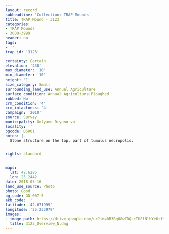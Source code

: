 ```yaml
---
layout: record
subheadline: 'Collection: TRAP Mounds'
title: TRAP Mound - 3123
categories:
- TRAP Mounds
- 3000-3999
header: no
tags:
- ''
trap_id: '3123'

certainty: Certain
elevation: '430'
max_diameter: '10'
min_diameter: '10'
height: '1'
size_category: Small
surrounding_land_use: Annual Agriculture
surface_condition: Annual Agriculture|Ploughed
robbed: No
crm_condition: '4'
crm_intactness: '4'
campaign: '2010'
source: Survey
municipality: Golyamo Dryano vo
locality: ''
bgcode: DS001
notes: |-
  Stone structure on the top, part of tumulus necropolis.


rights: standard


maps:
  lat: 42.6285
  lon: 25.2442
date: 2018-05-16
land_use_source: Photo
photo: Good
bg_code: GD 007-5
akb_code: ''
latitude: '42.671999'
longitude: '25.232979'
images:
- image_path: https://drive.google.com/uc?id=0B3Rg88wZDQscTUFlNlhYeUtfYzQ
  title: 3123_Overview_N.dng
---
```

